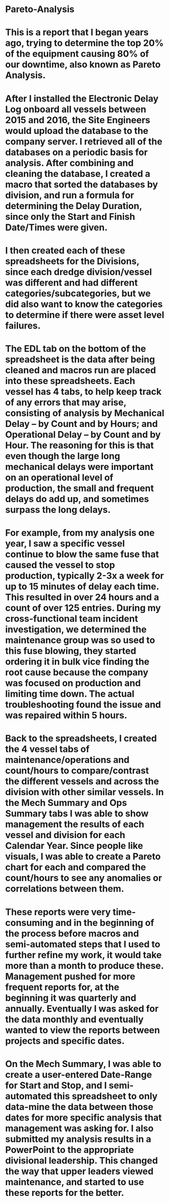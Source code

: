 # Pareto-Analysis
#
# This is a report that I began years ago, trying to determine the top 20% of the equipment causing 80% of our downtime, also known as Pareto Analysis.
#
# After I installed the Electronic Delay Log onboard all vessels between 2015 and 2016, the Site Engineers would upload the database to the company server.  I retrieved all of the databases on a periodic basis for analysis. After combining and cleaning the database, I created a macro that sorted the databases by division, and run a formula for determining the Delay Duration, since only the Start and Finish Date/Times were given. 
#
# I then created each of these spreadsheets for the Divisions, since each dredge division/vessel was different and had different categories/subcategories, but we did also want to know the categories to determine if there were asset level failures.
#
# The EDL tab on the bottom of the spreadsheet is the data after being cleaned and macros run are placed into these spreadsheets. Each vessel has 4 tabs, to help keep track of any errors that may arise, consisting of analysis by Mechanical Delay – by Count and by Hours; and Operational Delay – by Count and by Hour. The reasoning for this is that even though the large long mechanical delays were important on an operational level of production, the small and frequent delays do add up, and sometimes surpass the long delays. 
#
# For example, from my analysis one year, I saw a specific vessel continue to blow the same fuse that caused the vessel to stop production, typically 2-3x a week for up to 15 minutes of delay each time. This resulted in over 24 hours and a count of over 125 entries. During my cross-functional team incident investigation, we determined the maintenance group was so used to this fuse blowing, they started ordering it in bulk vice finding the root cause because the company was focused on production and limiting time down. The actual troubleshooting found the issue and was repaired within 5 hours. 
#
# Back to the spreadsheets, I created the 4 vessel tabs of maintenance/operations and count/hours to compare/contrast the different vessels and across the division with other similar vessels.  In the Mech Summary and Ops Summary tabs I was able to show management the results of each vessel and division for each Calendar Year. Since people like visuals, I was able to create a Pareto chart for each and compared the count/hours to see any anomalies or correlations between them.
#
# These reports were very time-consuming and in the beginning of the process before macros and semi-automated steps that I used to further refine my work, it would take more than a month to produce these. Management pushed for more frequent reports for, at the beginning it was quarterly and annually. Eventually I was asked for the data monthly and eventually wanted to view the reports between projects and specific dates. 
#
# On the Mech Summary, I was able to create a user-entered Date-Range for Start and Stop, and I semi-automated this spreadsheet to only data-mine the data between those dates for more specific analysis that management was asking for. I also submitted my analysis results in a PowerPoint to the appropriate divisional leadership. This changed the way that upper leaders viewed maintenance, and started to use these reports for the better.
#
